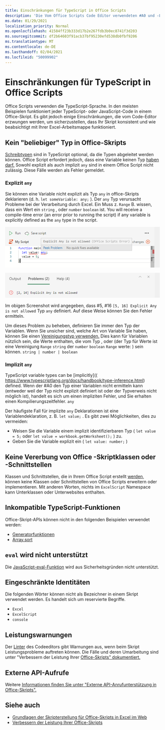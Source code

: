 ```yaml
---
title: Einschränkungen für TypeScript in Office Scripts
description: 'Die Vom Office Scripts Code Editor verwendeten #A0 und -Linter.'
ms.date: 01/29/2021
localization_priority: Normal
ms.openlocfilehash: 41584ff23b333d17b2e267fdb3b0ec8741f3d203
ms.sourcegitcommit: df2b64603f91acb37bf95230efd538db0fbf9206
ms.translationtype: MT
ms.contentlocale: de-DE
ms.lasthandoff: 02/04/2021
ms.locfileid: "50099902"
---
```

# <a name="typescript-restrictions-in-office-scripts"></a>Einschränkungen für TypeScript in Office Scripts

Office Scripts verwenden die TypeScript-Sprache. In den meisten Beispielen funktioniert jeder TypeScript- oder JavaScript-Code in einem Office-Skript. Es gibt jedoch einige Einschränkungen, die vom Code-Editor erzwungen werden, um sicherzustellen, dass Ihr Skript konsistent und wie beabsichtigt mit Ihrer Excel-Arbeitsmappe funktioniert.

## <a name="no-any-type-in-office-scripts"></a>Kein "beliebiger" Typ in Office-Skripts

[Schreibtypen](https://www.typescriptlang.org/docs/handbook/typescript-in-5-minutes.html) sind in TypeScript optional, da die Typen abgeleitet werden können. Office Script erfordert jedoch, dass eine Variable keinen Typ [haben darf.](https://www.typescriptlang.org/docs/handbook/basic-types.html#any) Sowohl explizit als auch implizit `any` sind in einem Office Script nicht zulässig. Diese Fälle werden als Fehler gemeldet.

### <a name="explicit-any"></a>Explizit `any`

Sie können eine Variable nicht explizit als Typ `any` in office-Skripts deklarieren (d. h. `let someVariable: any;` ). Der `any` Typ verursacht Probleme bei der Verarbeitung durch Excel. Ein Muss z. `Range` B. wissen, dass ein Wert ein `string` , oder `number` `boolean` ist. You will receive a compile-time error (an error prior to running the script) if any variable is explicitly defined as the `any` type in the script.

![Die explizite Beliebige Nachricht im Hovertext des Code-Editors](../images/explicit-any-editor-message.png)

![Der explizite Fehler im Konsolenfenster](../images/explicit-any-error-message.png)

Im obigen Screenshot wird angegeben, dass #5, #16 `[5, 16] Explicit Any is not allowed` Typ `any` definiert. Auf diese Weise können Sie den Fehler ermitteln.

Um dieses Problem zu beheben, definieren Sie immer den Typ der Variablen. Wenn Sie unsicher sind, welche Art von Variable Sie haben, können Sie einen [Vereinigungstyp verwenden.](https://www.typescriptlang.org/docs/handbook/unions-and-intersections.html) Dies kann für Variablen nützlich sein, die Werte enthalten, die vom Typ , oder (der Typ für Werte ist eine Vereinigung `Range` `string` der `number` `boolean` `Range` werte: ) sein können. `string | number | boolean`

### <a name="implicit-any"></a>Implizit `any`

TypeScript variable types can be [implicitly](( https://www.typescriptlang.org/docs/handbook/type-inference.html) defined. Wenn der #A0 den Typ einer Variablen nicht ermitteln kann (entweder weil der Typ nicht explizit definiert ist oder der Typverweis nicht möglich ist), handelt es sich um einen impliziten Fehler, und Sie erhalten einen Kompilierungszeitfehler. `any`

Der häufigste Fall für implizite `any` Deklarationen ist eine Variablendeklaration, z. B. `let value;` . Es gibt zwei Möglichkeiten, dies zu vermeiden:

* Weisen Sie die Variable einem implizit identifizierbaren Typ ( `let value = 5;` oder `let value = workbook.getWorksheet();` ) zu.
* Geben Sie die Variable explizit ein ( `let value: number;` )

## <a name="no-inheriting-office-script-classes-or-interfaces"></a>Keine Vererbung von Office -Skriptklassen oder -Schnittstellen

Klassen und Schnittstellen, die in Ihrem Office Script erstellt [werden,](https://www.typescriptlang.org/docs/handbook/classes.html#inheritance) können keine Klassen oder Schnittstellen von Office Scripts erweitern oder implementieren. Mit anderen Worten, nichts im `ExcelScript` Namespace kann Unterklassen oder Unterwebsites enthalten.

## <a name="incompatible-typescript-functions"></a>Inkompatible TypeScript-Funktionen

Office-Skript-APIs können nicht in den folgenden Beispielen verwendet werden:

* [Generatorfunktionen](https://developer.mozilla.org/docs/Web/JavaScript/Guide/Iterators_and_Generators#generator_functions)
* [Array.sort](https://developer.mozilla.org/docs/Web/JavaScript/Reference/Global_Objects/Array/sort)

## <a name="eval-is-not-supported"></a>`eval` wird nicht unterstützt

Die [JavaScript-eval-Funktion](https://developer.mozilla.org/docs/Web/JavaScript/Reference/Global_Objects/eval) wird aus Sicherheitsgründen nicht unterstützt.

## <a name="restricted-identifers"></a>Eingeschränkte Identitäten

Die folgenden Wörter können nicht als Bezeichner in einem Skript verwendet werden. Es handelt sich um reservierte Begriffe.

* `Excel`
* `ExcelScript`
* `console`

## <a name="performance-warnings"></a>Leistungswarnungen

Der [Linter](https://wikipedia.org/wiki/Lint_(software)) des Codeeditors gibt Warnungen aus, wenn beim Skript Leistungsprobleme auftreten können. Die Fälle und deren Umarbeitung sind unter "Verbessern der Leistung Ihrer [Office-Skripts" dokumentiert.](web-client-performance.md)

## <a name="external-api-calls"></a>Externe API-Aufrufe

Weitere [Informationen finden Sie unter "Externe API-Anrufunterstützung in Office-Skripts".](external-calls.md)

## <a name="see-also"></a>Siehe auch

* [Grundlagen der Skripterstellung für Office-Skripts in Excel im Web](scripting-fundamentals.md)
* [Verbessern der Leistung Ihrer Office-Skripts](web-client-performance.md)
